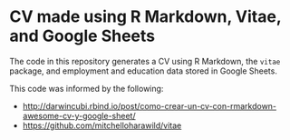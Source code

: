 
# CV made using R Markdown, Vitae, and Google Sheets

<!-- badges: start -->

<!-- badges: end -->

The code in this repository generates a CV using R Markdown, the `vitae` package, and employment and education data stored in Google Sheets. 

This code was informed by the following:
- http://darwincubi.rbind.io/post/como-crear-un-cv-con-rmarkdown-awesome-cv-y-google-sheet/
- https://github.com/mitchelloharawild/vitae

